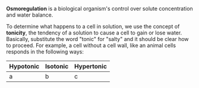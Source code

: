 **Osmoregulation** is a biological organism's control over solute concentration and water balance. 

To determine what happens to a cell in solution, we use the concept of **tonicity**, the tendency of a solution to cause a cell to gain or lose water. Basically, substitute the word "tonic" for "salty" and it should be clear how to proceed. For example, a cell without a cell wall, like an animal cells responds in the following ways:

|Hypotonic|Isotonic|Hypertonic|
|---------|----------|---------|
|a|b|c|